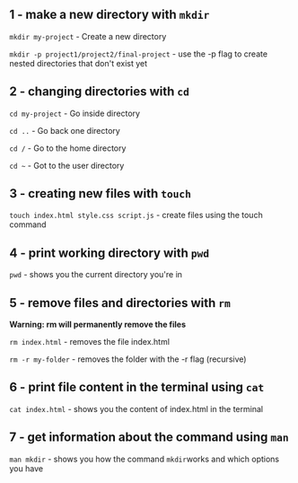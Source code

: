 ## 1 - make a new directory with `mkdir`
`mkdir my-project` - Create a new directory

`mkdir -p project1/project2/final-project` - use the -p flag to create nested directories that don't exist yet
  
## 2 - changing directories with `cd`

`cd my-project` - Go inside directory

`cd ..` - Go back one directory

`cd /` - Go to the home directory

`cd ~` - Got to the user directory

## 3 - creating new files with `touch`
`touch index.html style.css script.js` -  create files using the touch command


## 4 - print working directory with `pwd`
`pwd` - shows you the current directory you're in

## 5 - remove files and directories with `rm`

**Warning: rm will permanently remove the files**

`rm index.html` - removes the file index.html

`rm -r my-folder` - removes the folder with the -r flag (recursive)

## 6 - print file content in the terminal using `cat`

`cat index.html` - shows you the content of index.html in the terminal

## 7 - get information about the command using `man`

`man mkdir` - shows you how the command `mkdir`works and which options you have
